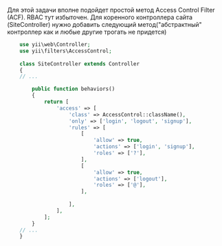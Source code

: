 [comment]: # (Created by Astashov Andrey <a.astashov@straetus.com>)
[comment]: # (Date: 30.01.2016 / ‏‎23:36)

Для этой задачи вполне подойдет простой метод Access Control Filter (ACF). RBAC тут избыточен.
Для коренного контроллера сайта (SiteController) нужно добавить следующий метод("абстрактный" контроллер как и любые другие трогать не придется)

```php
    use yii\web\Controller;
    use yii\filters\AccessControl;
    
    class SiteController extends Controller
    {
    // ...

        public function behaviors()
        {
            return [
                'access' => [
                    'class' => AccessControl::className(),
                    'only' => ['login', 'logout', 'signup'],
                    'rules' => [
                        [
                            'allow' => true,
                            'actions' => ['login', 'signup'],
                            'roles' => ['?'],
                        ],
                        [
                            'allow' => true,
                            'actions' => ['logout'],
                            'roles' => ['@'],
                        ],
                        
                    ],
                ],
            ];
        }
    // ...
    }
```
